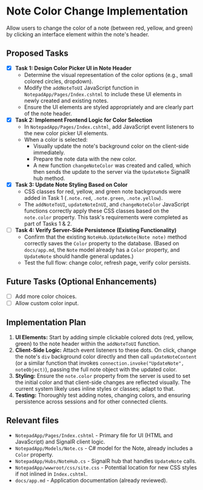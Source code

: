 # Note Color Change Implementation

Allow users to change the color of a note (between red, yellow, and green) by clicking an interface element within the note's header.

## Proposed Tasks
- [x] **Task 1: Design Color Picker UI in Note Header**
    -   Determine the visual representation of the color options (e.g., small colored circles, dropdown).
    -   Modify the `addNoteToUI` JavaScript function in `NotepadApp/Pages/Index.cshtml` to include these UI elements in newly created and existing notes.
    -   Ensure the UI elements are styled appropriately and are clearly part of the note header.
- [x] **Task 2: Implement Frontend Logic for Color Selection**
    -   In `NotepadApp/Pages/Index.cshtml`, add JavaScript event listeners to the new color picker UI elements.
    -   When a color is selected:
        -   Visually update the note's background color on the client-side immediately.
        -   Prepare the note data with the new color.
        -   A new function `changeNoteColor` was created and called, which then sends the update to the server via the `UpdateNote` SignalR hub method.
- [x] **Task 3: Update Note Styling Based on Color**
    -   CSS classes for red, yellow, and green note backgrounds were added in Task 1 (`.note.red`, `.note.green`, `.note.yellow`).
    -   The `addNoteToUI`, `updateNoteInUI`, and `changeNoteColor` JavaScript functions correctly apply these CSS classes based on the `note.color` property. This task's requirements were completed as part of Tasks 1 & 2.
- [ ] **Task 4: Verify Server-Side Persistence (Existing Functionality)**
    -   Confirm that the existing `NoteHub.UpdateNote(Note note)` method correctly saves the `Color` property to the database. (Based on `docs/app.md`, the `Note` model already has a `Color` property, and `UpdateNote` should handle general updates.)
    -   Test the full flow: change color, refresh page, verify color persists.

## Future Tasks (Optional Enhancements)
- [ ] Add more color choices.
- [ ] Allow custom color input.

## Implementation Plan

1.  **UI Elements:** Start by adding simple clickable colored dots (red, yellow, green) to the note header within the `addNoteToUI` function.
2.  **Client-Side Logic:** Attach event listeners to these dots. On click, change the note's `div` background color directly and then call `updateNoteContent` (or a similar function that invokes `connection.invoke("UpdateNote", noteObject)`), passing the full note object with the updated color.
3.  **Styling:** Ensure the `note.color` property from the server is used to set the initial color and that client-side changes are reflected visually. The current system likely uses inline styles or classes; adapt to that.
4.  **Testing:** Thoroughly test adding notes, changing colors, and ensuring persistence across sessions and for other connected clients.

## Relevant files

-   `NotepadApp/Pages/Index.cshtml` - Primary file for UI (HTML and JavaScript) and SignalR client logic.
-   `NotepadApp/Models/Note.cs` - C# model for the Note, already includes a `Color` property.
-   `NotepadApp/Hubs/NoteHub.cs` - SignalR hub that handles `UpdateNote` calls.
-   `NotepadApp/wwwroot/css/site.css` - Potential location for new CSS styles if not inlined in `Index.cshtml`.
-   `docs/app.md` - Application documentation (already reviewed). 